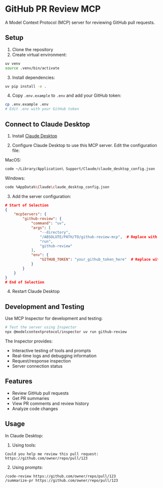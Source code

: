 # GitHub PR Review MCP

A Model Context Protocol (MCP) server for reviewing GitHub pull requests.

## Setup

1. Clone the repository
2. Create virtual environment:
```bash
uv venv
source .venv/bin/activate
```

3. Install dependencies:
```bash
uv pip install -e .
```

4. Copy `.env.example` to `.env` and add your GitHub token:
```bash
cp .env.example .env
# Edit .env with your GitHub token
```

## Connect to Claude Desktop

1. Install [Claude Desktop](https://claude.ai/download)

2. Configure Claude Desktop to use this MCP server. Edit the configuration file:

MacOS:
```bash
code ~/Library/Application\ Support/Claude/claude_desktop_config.json
```

Windows:
```bash
code %AppData%\Claude\claude_desktop_config.json
```

3. Add the server configuration:
```json
# Start of Selection
{
    "mcpServers": {
        "github-review": {
            "command": "uv",
            "args": [
                "--directory",
                "/ABSOLUTE/PATH/TO/github-review-mcp",  # Replace with your project's absolute path
                "run",
                "github-review"
            ],
            "env": {
                "GITHUB_TOKEN": "your_github_token_here"  # Replace with your GitHub token
            }
        }
    }
}
# End of Selection
```

4. Restart Claude Desktop

## Development and Testing

Use MCP Inspector for development and testing:
```bash
# Test the server using Inspector
npx @modelcontextprotocol/inspector uv run github-review
```

The Inspector provides:
- Interactive testing of tools and prompts
- Real-time logs and debugging information
- Request/response inspection
- Server connection status

## Features

- Review GitHub pull requests
- Get PR summaries
- View PR comments and review history
- Analyze code changes

## Usage

In Claude Desktop:

1. Using tools:
```
Could you help me review this pull request: https://github.com/owner/repo/pull/123
```

2. Using prompts:
```
/code-review https://github.com/owner/repo/pull/123
/summarize-pr https://github.com/owner/repo/pull/123
```